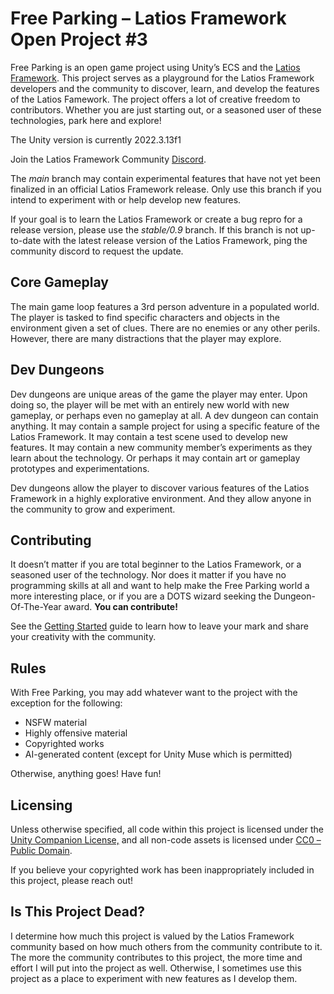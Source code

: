 # Free Parking – Latios Framework Open Project \#3

Free Parking is an open game project using Unity’s ECS and the [Latios
Framework](https://github.com/Dreaming381/Latios-Framework). This project serves
as a playground for the Latios Framework developers and the community to
discover, learn, and develop the features of the Latios Famework. The project
offers a lot of creative freedom to contributors. Whether you are just starting
out, or a seasoned user of these technologies, park here and explore!

The Unity version is currently 2022.3.13f1

Join the Latios Framework Community [Discord](https://discord.gg/Sb8aQDuUe8).

The *main* branch may contain experimental features that have not yet been
finalized in an official Latios Framework release. Only use this branch if you
intend to experiment with or help develop new features.

If your goal is to learn the Latios Framework or create a bug repro for a
release version, please use the *stable/0.9* branch. If this branch is not
up-to-date with the latest release version of the Latios Framework, ping the
community discord to request the update.

## Core Gameplay

The main game loop features a 3rd person adventure in a populated world. The
player is tasked to find specific characters and objects in the environment
given a set of clues. There are no enemies or any other perils. However, there
are many distractions that the player may explore.

## Dev Dungeons

Dev dungeons are unique areas of the game the player may enter. Upon doing so,
the player will be met with an entirely new world with new gameplay, or perhaps
even no gameplay at all. A dev dungeon can contain anything. It may contain a
sample project for using a specific feature of the Latios Framework. It may
contain a test scene used to develop new features. It may contain a new
community member’s experiments as they learn about the technology. Or perhaps it
may contain art or gameplay prototypes and experimentations.

Dev dungeons allow the player to discover various features of the Latios
Framework in a highly explorative environment. And they allow anyone in the
community to grow and experiment.

## Contributing

It doesn’t matter if you are total beginner to the Latios Framework, or a
seasoned user of the technology. Nor does it matter if you have no programming
skills at all and want to help make the Free Parking world a more interesting
place, or if you are a DOTS wizard seeking the Dungeon-Of-The-Year award. **You
can contribute!**

See the [Getting Started](Documentation~/Getting%20Started%20-%20Setup.md) guide
to learn how to leave your mark and share your creativity with the community.

## Rules

With Free Parking, you may add whatever want to the project with the exception
for the following:

-   NSFW material
-   Highly offensive material
-   Copyrighted works
-   AI-generated content (except for Unity Muse which is permitted)

Otherwise, anything goes! Have fun!

## Licensing

Unless otherwise specified, all code within this project is licensed under the
[Unity Companion
License,](https://unity.com/legal/licenses/unity-companion-license) and all
non-code assets is licensed under [CC0 – Public
Domain](https://creativecommons.org/publicdomain/zero/1.0/).

If you believe your copyrighted work has been inappropriately included in this
project, please reach out!

## Is This Project Dead?

I determine how much this project is valued by the Latios Framework community
based on how much others from the community contribute to it. The more the
community contributes to this project, the more time and effort I will put into
the project as well. Otherwise, I sometimes use this project as a place to
experiment with new features as I develop them.
